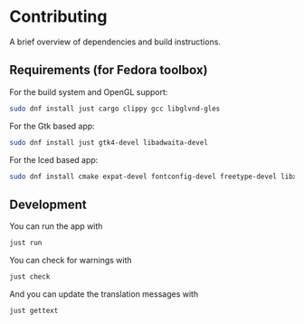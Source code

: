 # Contributing

A brief overview of dependencies and build instructions.

## Requirements (for Fedora toolbox)

For the build system and OpenGL support:

```sh
sudo dnf install just cargo clippy gcc libglvnd-gles
```

For the Gtk based app:

```sh
sudo dnf install just gtk4-devel libadwaita-devel
```

For the Iced based app:

```sh
sudo dnf install cmake expat-devel fontconfig-devel freetype-devel libxkbcommon-devel
```

## Development

You can run the app with

```sh
just run
```

You can check for warnings with

```sh
just check
```

And you can update the translation messages with

```sh
just gettext
```
